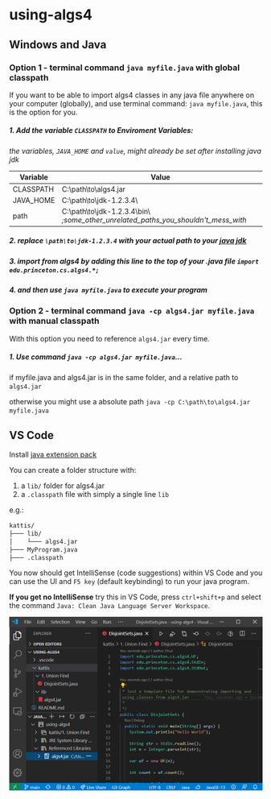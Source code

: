 # using-algs4

## Windows and Java

### Option 1 - terminal command `java myfile.java` with global classpath

If you want to be able to import algs4 classes in any java file anywhere on your computer (globally), and use terminal command: `java myfile.java`, this is the option for you.

##### 1. Add the variable `CLASSPATH` to Enviroment Variables:

*the variables, `JAVA_HOME` and `value`, might already be set after installing java jdk*

Variable                | Value    
------------------------|----------
CLASSPATH               |   C:\path\to\algs4.jar
JAVA_HOME               |   C:\path\to\jdk-1.2.3.4\
path                    |   C:\path\to\jdk-1.2.3.4\bin\ *;some_other_unrelated_paths_you_shouldn't_mess_with*

##### 2. replace `\path\to\jdk-1.2.3.4` with your actual path to your [java jdk](https://github.com/AdoptOpenJDK/openjdk11-binaries/releases/latest)

##### 3. import from algs4 by adding this line to the top of your .java file `import edu.princeton.cs.algs4.*;`

##### 4. and then use `java myfile.java` to execute your program

### Option 2 - terminal command `java -cp algs4.jar myfile.java` with manual classpath

With this option you need to reference `algs4.jar` every time.

##### 1. Use command `java -cp algs4.jar myfile.java`...
if myfile.java and algs4.jar is in the same folder, and a relative path to `algs4.jar`

otherwise you might use a absolute path `java -cp C:\path\to\algs4.jar myfile.java`

## VS Code

Install [java extension pack](https://marketplace.visualstudio.com/items?itemName=vscjava.vscode-java-pack)

You can create a folder structure with:
1. a `lib/` folder for algs4.jar
2. a `.classpath` file with simply a single line `lib`

e.g.:

```
kattis/
├─── lib/
│    └─── algs4.jar
├─── MyProgram.java
├─── .classpath
```

You now should get IntelliSense (code suggestions) within VS Code and you can use the UI and `F5 key` (default keybinding) to run your java program.

**If you get no IntelliSense** try this in VS Code, press `ctrl+shift+p` and select the command `Java: Clean Java Language Server Workspace`.

![vscode.png](readme-images/vscode.png)







